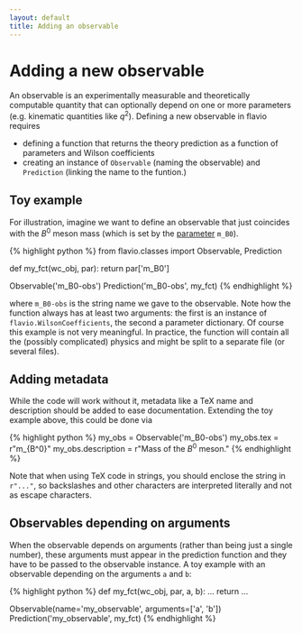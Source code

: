 ```yaml
---
layout: default
title: Adding an observable
---
```


# Adding a new observable

An observable is an experimentally measurable and theoretically computable
quantity that can optionally depend on one or more parameters (e.g. kinematic
quantities like $q^2$). Defining a new observable in flavio requires

- defining a function that returns the theory prediction as a function of parameters and
Wilson coefficients
- creating an instance of `Observable` (naming the observable) and
`Prediction` (linking the name to the funtion.)

## Toy example

For illustration, imagine we want to define an observable that just coincides
with the $B^0$ meson mass (which is set by the [parameter](/docs/parameters.html)
`m_B0`).

{% highlight python %}
from flavio.classes import Observable, Prediction

def my_fct(wc_obj, par):
    return par['m_B0']

Observable('m_B0-obs')
Prediction('m_B0-obs', my_fct)
{% endhighlight %}

where `m_B0-obs` is the string name we gave to the observable.
Note how the function always has at least two arguments: the first is an instance
of `flavio.WilsonCoefficients`, the second a parameter dictionary. Of course
this example is not very meaningful.
In practice, the function will contain all the (possibly complicated)
physics and might be split to a separate file (or several files).

## Adding metadata

While the code will work without it, metadata like a TeX name and description
should be added to ease documentation. Extending the toy example above, this
could be done via

{% highlight python %}
my_obs = Observable('m_B0-obs')
my_obs.tex = r"m_{B^0}"
my_obs.description = r"Mass of the $B^0$ meson."
{% endhighlight %}

Note that when using TeX code in strings, you should enclose the string in
`r"..."`, so backslashes and other characters are interpreted literally and
not as escape characters.

## Observables depending on arguments

When the observable depends on arguments (rather than being just a single number),
these arguments must appear in the prediction function and they have to be
passed to the observable instance. A toy example with an observable depending
on the arguments `a` and `b`:

{% highlight python %}
def my_fct(wc_obj, par, a, b):
    ...
    return ...

Observable(name='my_observable', arguments=['a', 'b'])
Prediction('my_observable', my_fct)
{% endhighlight %}
